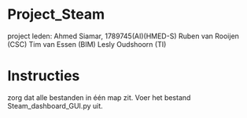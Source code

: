 # Project_Steam 

project leden:
Ahmed Siamar, 1789745(AI)(HMED-S)
Ruben van Rooijen (CSC)
Tim  van Essen (BIM)
Lesly Oudshoorn (TI)

# Instructies 

zorg dat alle bestanden in één map zit. 
Voer het bestand Steam_dashboard_GUI.py uit. 
